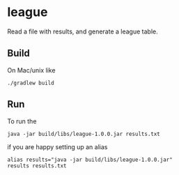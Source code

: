 # league

Read a file with results, and generate a league table.

## Build

On Mac/unix like

```./gradlew build```

## Run

To run the 

```java -jar build/libs/league-1.0.0.jar results.txt```

if you are happy setting up an alias

```
alias results="java -jar build/libs/league-1.0.0.jar"
results results.txt 
```





